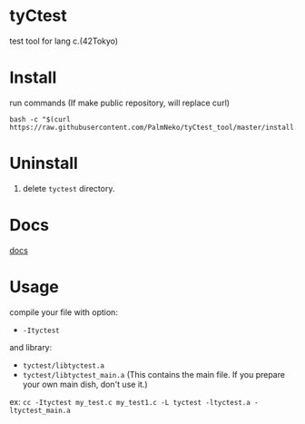# tyCtest

test tool for lang c.(42Tokyo)

# Install

run commands (If make public repository, will replace curl)

```
bash -c "$(curl https://raw.githubusercontent.com/PalmNeko/tyCtest_tool/master/install.sh)"
```

# Uninstall

1. delete `tyctest` directory.

# Docs

[docs](./docs/index.md)

# Usage

compile your file with option:
* `-Ityctest`

and library:
* `tyctest/libtyctest.a`
* `tyctest/libtyctest_main.a` (This contains the main file. If you prepare your own main dish, don't use it.)

ex:
`cc -Ityctest my_test.c my_test1.c -L tyctest -ltyctest.a -ltyctest_main.a`
